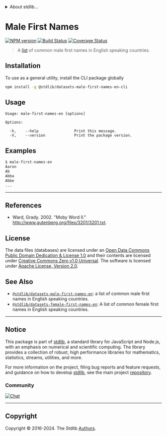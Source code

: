 <!--

@license Apache-2.0

Copyright (c) 2018 The Stdlib Authors.

Licensed under the Apache License, Version 2.0 (the "License");
you may not use this file except in compliance with the License.
You may obtain a copy of the License at

   http://www.apache.org/licenses/LICENSE-2.0

Unless required by applicable law or agreed to in writing, software
distributed under the License is distributed on an "AS IS" BASIS,
WITHOUT WARRANTIES OR CONDITIONS OF ANY KIND, either express or implied.
See the License for the specific language governing permissions and
limitations under the License.

-->


<details>
  <summary>
    About stdlib...
  </summary>
  <p>We believe in a future in which the web is a preferred environment for numerical computation. To help realize this future, we've built stdlib. stdlib is a standard library, with an emphasis on numerical and scientific computation, written in JavaScript (and C) for execution in browsers and in Node.js.</p>
  <p>The library is fully decomposable, being architected in such a way that you can swap out and mix and match APIs and functionality to cater to your exact preferences and use cases.</p>
  <p>When you use stdlib, you can be absolutely certain that you are using the most thorough, rigorous, well-written, studied, documented, tested, measured, and high-quality code out there.</p>
  <p>To join us in bringing numerical computing to the web, get started by checking us out on <a href="https://github.com/stdlib-js/stdlib">GitHub</a>, and please consider <a href="https://opencollective.com/stdlib">financially supporting stdlib</a>. We greatly appreciate your continued support!</p>
</details>

# Male First Names

[![NPM version][npm-image]][npm-url] [![Build Status][test-image]][test-url] [![Coverage Status][coverage-image]][coverage-url] <!-- [![dependencies][dependencies-image]][dependencies-url] -->

> A [list][@ward:2002a] of common male first names in English speaking countries.









<section class="cli">



<section class="installation">

## Installation

To use as a general utility, install the CLI package globally

```bash
npm install -g @stdlib/datasets-male-first-names-en-cli
```

</section>

<!-- CLI usage documentation. -->

<section class="usage">

## Usage

```text
Usage: male-first-names-en [options]

Options:

  -h,    --help                Print this message.
  -V,    --version             Print the package version.
```

</section>

<!-- /.usage -->

<section class="examples">

## Examples

```bash
$ male-first-names-en
Aaron
Ab
Abba
Abbe
...
```

</section>

<!-- /.examples -->

</section>

<!-- /.cli -->

* * *

<section class="references">

## References

-   Ward, Grady. 2002. "Moby Word II." <http://www.gutenberg.org/files/3201/3201.txt>.

</section>

<!-- /.references -->

<!-- <license> -->

## License

The data files (databases) are licensed under an [Open Data Commons Public Domain Dedication & License 1.0][pddl-1.0] and their contents are licensed under [Creative Commons Zero v1.0 Universal][cc0]. The software is licensed under [Apache License, Version 2.0][apache-license].

<!-- </license> -->

<!-- Section for related `stdlib` packages. Do not manually edit this section, as it is automatically populated. -->

<section class="related">

## See Also

-   <span class="package-name">[`@stdlib/datasets-male-first-names-en`][@stdlib/datasets-male-first-names-en]</span><span class="delimiter">: </span><span class="description">a list of common male first names in English speaking countries.</span>
-   <span class="package-name">[`@stdlib/datasets-female-first-names-en`][@stdlib/datasets/female-first-names-en]</span><span class="delimiter">: </span><span class="description">A list of common female first names in English speaking countries.</span>

</section>

<!-- /.related -->

<!-- Section for all links. Make sure to keep an empty line after the `section` element and another before the `/section` close. -->


<section class="main-repo" >

* * *

## Notice

This package is part of [stdlib][stdlib], a standard library for JavaScript and Node.js, with an emphasis on numerical and scientific computing. The library provides a collection of robust, high performance libraries for mathematics, statistics, streams, utilities, and more.

For more information on the project, filing bug reports and feature requests, and guidance on how to develop [stdlib][stdlib], see the main project [repository][stdlib].

### Community

[![Chat][chat-image]][chat-url]

---

## Copyright

Copyright &copy; 2016-2024. The Stdlib [Authors][stdlib-authors].

</section>

<!-- /.stdlib -->

<!-- Section for all links. Make sure to keep an empty line after the `section` element and another before the `/section` close. -->

<section class="links">

[npm-image]: http://img.shields.io/npm/v/@stdlib/datasets-male-first-names-en-cli.svg
[npm-url]: https://npmjs.org/package/@stdlib/datasets-male-first-names-en-cli

[test-image]: https://github.com/stdlib-js/datasets-male-first-names-en@v0.2.0/actions/workflows/test.yml/badge.svg?branch=v0.2.0
[test-url]: https://github.com/stdlib-js/datasets-male-first-names-en@v0.2.0/actions/workflows/test.yml?query=branch:v0.2.0

[coverage-image]: https://img.shields.io/codecov/c/github/stdlib-js/datasets-male-first-names-en@v0.2.0/main.svg
[coverage-url]: https://codecov.io/github/stdlib-js/datasets-male-first-names-en@v0.2.0?branch=main

<!--

[dependencies-image]: https://img.shields.io/david/stdlib-js/datasets-male-first-names-en@v0.2.0.svg
[dependencies-url]: https://david-dm.org/stdlib-js/datasets-male-first-names-en@v0.2.0/main

-->

[chat-image]: https://img.shields.io/gitter/room/stdlib-js/stdlib.svg
[chat-url]: https://app.gitter.im/#/room/#stdlib-js_stdlib:gitter.im

[stdlib]: https://github.com/stdlib-js/stdlib

[stdlib-authors]: https://github.com/stdlib-js/stdlib/graphs/contributors

[cli-section]: https://github.com/stdlib-js/datasets-male-first-names-en@v0.2.0#cli
[cli-url]: https://github.com/stdlib-js/datasets-male-first-names-en@v0.2.0/tree/cli
[@stdlib/datasets-male-first-names-en]: https://github.com/stdlib-js/datasets-male-first-names-en@v0.2.0/tree/main

[umd]: https://github.com/umdjs/umd
[es-module]: https://developer.mozilla.org/en-US/docs/Web/JavaScript/Guide/Modules

[deno-url]: https://github.com/stdlib-js/datasets-male-first-names-en@v0.2.0/tree/deno
[deno-readme]: https://github.com/stdlib-js/datasets-male-first-names-en@v0.2.0/blob/deno/README.md
[umd-url]: https://github.com/stdlib-js/datasets-male-first-names-en@v0.2.0/tree/umd
[umd-readme]: https://github.com/stdlib-js/datasets-male-first-names-en@v0.2.0/blob/umd/README.md
[esm-url]: https://github.com/stdlib-js/datasets-male-first-names-en@v0.2.0/tree/esm
[esm-readme]: https://github.com/stdlib-js/datasets-male-first-names-en@v0.2.0/blob/esm/README.md
[branches-url]: https://github.com/stdlib-js/datasets-male-first-names-en@v0.2.0/blob/main/branches.md

[pddl-1.0]: http://opendatacommons.org/licenses/pddl/1.0/

[cc0]: https://creativecommons.org/publicdomain/zero/1.0

[apache-license]: https://www.apache.org/licenses/LICENSE-2.0

[given-name]: https://en.wikipedia.org/wiki/Given_name

[@ward:2002a]: http://www.gutenberg.org/files/3201/3201.txt

<!-- <related-links> -->

[@stdlib/datasets/female-first-names-en]: https://github.com/stdlib-js/datasets-female-first-names-en

<!-- </related-links> -->

</section>

<!-- /.links -->
